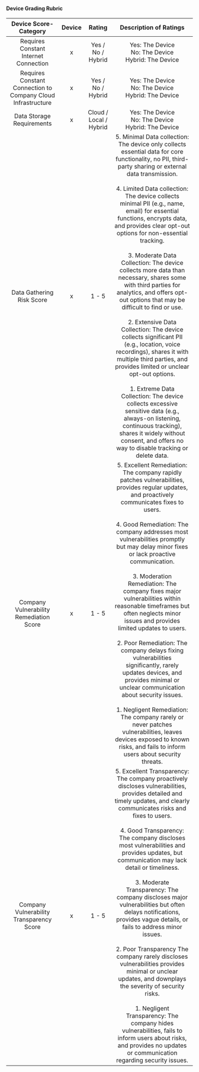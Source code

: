 
#### Device Grading Rubric
| Device Score-Category | Device |  Rating | Description of Ratings | 
| :---: | :---: | :---: | :---: | 
| Requires Constant Internet Connection | x | Yes / No / Hybrid | Yes: The Device <br>No: The Device<br>Hybrid: The Device |
| Requires Constant Connection to Company Cloud Infrastructure | x | Yes / No / Hybrid | Yes: The Device <br>No: The Device<br>Hybrid: The Device |
| Data Storage Requirements | x | Cloud / Local / Hybrid | Yes: The Device <br>No: The Device<br>Hybrid: The Device |
| Data Gathering Risk Score | x | 1 - 5 | 5. Minimal Data collection: The device only collects essential data for core functionality, no PII, third-party sharing or external data transmission.<br><br> 4. Limited Data collection: The device collects minimal PII (e.g., name, email) for essential functions, encrypts data, and provides clear opt-out options for non-essential tracking.<br><br> 3. Moderate Data Collection: The device collects more data than necessary, shares some with third parties for analytics, and offers opt-out options that may be difficult to find or use.<br><br> 2. Extensive Data Collection: The device collects significant PII (e.g., location, voice recordings), shares it with multiple third parties, and provides limited or unclear opt-out options.<br><br> 1. Extreme Data Collection: The device collects excessive sensitive data (e.g., always-on listening, continuous tracking), shares it widely without consent, and offers no way to disable tracking or delete data. |
| Company Vulnerability Remediation Score | x | 1 - 5 | 5. Excellent Remediation: The company rapidly patches vulnerabilities, provides regular updates, and proactively communicates fixes to users.<br><br> 4. Good Remediation: The company addresses most vulnerabilities promptly but may delay minor fixes or lack proactive communication.<br><br> 3. Moderation Remediation: The company fixes major vulnerabilities within reasonable timeframes but often neglects minor issues and provides limited updates to users.<br><br> 2. Poor Remediation: The company delays fixing vulnerabilities significantly, rarely updates devices, and provides minimal or unclear communication about security issues.<br><br> 1. Negligent Remediation: The company rarely or never patches vulnerabilities, leaves devices exposed to known risks, and fails to inform users about security threats. |
| Company Vulnerability Transparency Score | x | 1 - 5 | 5. Excellent Transparency: The company proactively discloses vulnerabilities, provides detailed and timely updates, and clearly communicates risks and fixes to users.<br><br> 4. Good Transparency: The company discloses most vulnerabilities and provides updates, but communication may lack detail or timeliness.<br><br> 3. Moderate Transparency: The company discloses major vulnerabilities but often delays notifications, provides vague details, or fails to address minor issues.<br><br> 2. Poor Transparency The company rarely discloses vulnerabilities provides minimal or unclear updates, and downplays the severity of security risks.<br><br> 1. Negligent Transparency: The company hides vulnerabilities, fails to inform users about risks, and provides no updates or communication regarding security issues. | 
